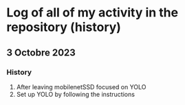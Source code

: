 # Log of all of my activity in the repository (history)
## 3 Octobre 2023
### History
1. After leaving mobilenetSSD focused on YOLO
2. Set up YOLO by following the instructions